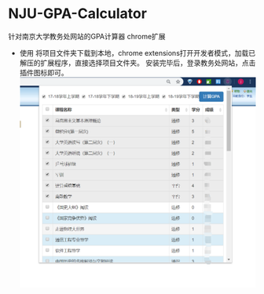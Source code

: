 # NJU-GPA-Calculator
针对南京大学教务处网站的GPA计算器 chrome扩展

- 使用
将项目文件夹下载到本地，chrome extensions打开开发者模式，加载已解压的扩展程序，直接选择项目文件夹。
安装完毕后，登录教务处网站，点击插件图标即可。
![截图](screenshot.png)

